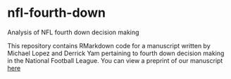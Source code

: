 # nfl-fourth-down
Analysis of NFL fourth down decision making

This repository contains RMarkdown code for a manuscript written by Michael Lopez and Derrick Yam pertaining to fourth down decision making in the National Football League. You can view a preprint of our manuscript [here]()
